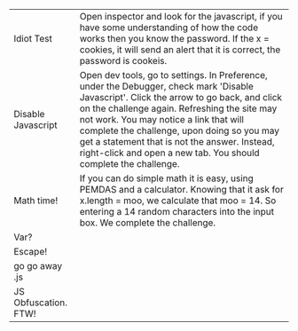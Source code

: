 |||
|-----|-------|
|Idiot Test| Open inspector and look for the javascript, if you have some understanding of how the code works then you know the password. If the x = cookies, it will send an alert that it is correct, the password is cookeis. |
|Disable Javascript| Open dev tools, go to settings. In Preference, under the Debugger, check mark 'Disable Javascript'. Click the arrow to go back, and click on the challenge again. Refreshing the site may not work. You may notice a link that will complete the challenge, upon doing so you may get a statement that is not the answer. Instead, right-click and open a new tab. You should complete the challenge.|
|Math time!|If you can do simple math it is easy, using PEMDAS and a calculator. Knowing that it ask for x.length = moo, we calculate that moo = 14. So entering a 14 random characters into the input box. We complete the challenge.|
|Var?||
|Escape!||
|go go away .js||
|JS Obfuscation. FTW!||
